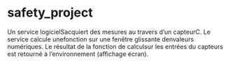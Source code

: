# safety_project
Un service logicielSacquiert des mesures au travers d’un capteurC. Le service calcule unefonction sur une fenêtre glissante denvaleurs numériques. Le résultat de la fonction de calculsur les entrées du capteurs est retourné à l’environnement (affichage écran).
